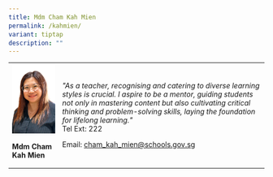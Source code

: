 ```yaml
---
title: Mdm Cham Kah Mien
permalink: /kahmien/
variant: tiptap
description: ""
---
```

<p></p>
<table>
<tbody>
<tr>
<td rowspan="1" colspan="1">
<div class="isomer-image-wrapper">
<img style="width: 100%" height="auto" width="100%" alt="" src="/images/Org Chart Photos/mdm_cham_kah_mien.jpg">
</div>
<p><strong>Mdm Cham Kah Mien</strong>
</p>
</td>
<td rowspan="1" colspan="1">
<p><em>"As a teacher, recognising and catering to diverse learning styles is crucial. I aspire to be a mentor, guiding students not only in mastering content but also cultivating critical thinking and problem-solving skills, laying the foundation for lifelong learning."</em> 
<br>Tel Ext: 222</p>
<p>Email:&nbsp;<a href="mailto:cham_kah_mien@schools.gov.sg" rel="noopener noreferrer nofollow" target="_blank">cham_kah_mien@schools.gov.sg</a>
</p>
</td>
</tr>
</tbody>
</table>
<p></p>